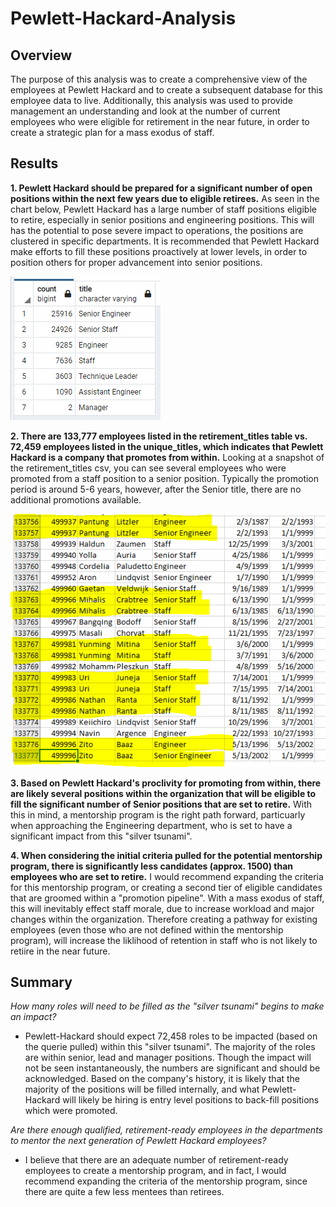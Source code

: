 # **Pewlett-Hackard-Analysis**
## **Overview**
The purpose of this analysis was to create a comprehensive view of the employees at Pewlett Hackard and to create a subsequent database for this employee data to live. Additionally, this analysis was used to provide management an understanding and look at the number of current employees who were eligible for retirement in the near future, in order to create a strategic plan for a mass exodus of staff. 

## **Results**
**1. Pewlett Hackard should be prepared for a significant number of open positions within the next few years due to eligible retirees.**
As seen in the chart below, Pewlett Hackard has a large number of staff positions eligible to retire, especially in senior positions and engineering positions. This will has the potential to pose severe impact to operations, the positions are clustered in specific departments. It is recommended that Pewlett Hackard make efforts to fill these positions proactively at lower levels, in order to position others for proper advancement into senior positions. 

!["Title Count"](https://github.com/mhenson1989/Pewlett-Hackard-Analysis/blob/main/Analysis%20Projects%20Folder/Pewlett-Hackard-Analysis%20Folder/Resources/Count_RetiringTitles.PNG)

**2. There are 133,777 employees listed in the retirement_titles table vs. 72,459 employees listed in the unique_titles, which indicates that Pewlett Hackard is a company that promotes from within.** 
Looking at a snapshot of the retirement_titles csv, you can see several employees who were promoted from a staff position to a senior position. Typically the promotion period is around 5-6 years, however, after the Senior title, there are no additional promotions available. 

!["Promotion Snapshot"](https://github.com/mhenson1989/Pewlett-Hackard-Analysis/blob/main/Analysis%20Projects%20Folder/Pewlett-Hackard-Analysis%20Folder/Resources/Promotions.PNG)

**3. Based on Pewlett Hackard's proclivity for promoting from within, there are likely several positions within the organization that will be eligible to fill the significant number of Senior positions that are set to retire.** With this in mind, a mentorship program is the right path forward, particuarly when approaching the Engineering department, who is set to have a significant impact from this "silver tsunami".

**4. When considering the initial criteria pulled for the potential mentorship program, there is significantly less candidates (approx. 1500) than employees who are set to retire.** 
I would recommend expanding the criteria for this mentorship program, or creating a second tier of eligible candidates that are groomed within a "promotion pipeline". With a mass exodus of staff, this will inevitably effect staff morale, due to increase workload and major changes within the organization. Therefore creating a pathway for existing employees (even those who are not defined within the mentorship program), will increase the liklihood of retention in staff who is not likely to retiire in the near future. 

## **Summary**

*How many roles will need to be filled as the "silver tsunami" begins to make an impact?*
- Pewlett-Hackard should expect 72,458 roles to be impacted (based on the querie pulled) within this "silver tsunami". The majority of the roles are within senior, lead and manager positions. Though the impact will not be seen instantaneously, the numbers are significant and should be acknowledged. Based on the company's history, it is likely that the majority of the positions will be filled internally, and what Pewlett-Hackard will likely be hiring is entry level positions to back-fill positions which were promoted. 

*Are there enough qualified, retirement-ready employees in the departments to mentor the next generation of Pewlett Hackard employees?*
- I believe that there are an adequate number of retirement-ready employees to create a mentorship program, and in fact, I would recommend expanding the criteria of the mentorship program, since there are quite a few less mentees than retirees. 